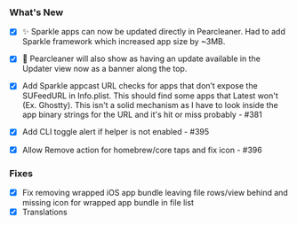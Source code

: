 ### What's New

- [x] ✨ Sparkle apps can now be updated directly in Pearcleaner. Had to add Sparkle framework which increased app size by ~3MB.
- [x] 🍐 Pearcleaner will also show as having an update available in the Updater view now as a banner along the top.
- [x] Add Sparkle appcast URL checks for apps that don’t expose the SUFeedURL in Info.plist. This should find some apps that Latest won't (Ex. Ghostty). This isn't a solid mechanism as I have to look inside the app binary strings for the URL and it's hit or miss probably - #381
- [x] Add CLI toggle alert if helper is not enabled - #395
- [x] Allow Remove action for homebrew/core taps and fix icon - #396


### Fixes

- [x] Fix removing wrapped iOS app bundle leaving file rows/view behind and missing icon for wrapped app bundle in file list
- [x] Translations
